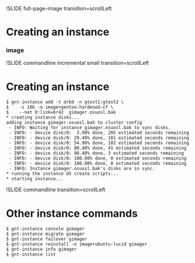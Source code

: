 !SLIDE full-page-image transition=scrollLeft

# Creating an instance #
### image ###

!SLIDE commandline incremental small transition=scrollLeft

# Creating an instance #

    $ gnt-instance add -t drbd -n gtest1:gtest2 \
    $    -s 10G -o image+gentoo-hardened-cf \
    $    --net 0:link=br42  gimager.osuosl.bak
    * creating instance disks...
    adding instance gimager.osuosl.bak to cluster config
     - INFO: Waiting for instance gimager.osuosl.bak to sync disks.
     - INFO: - device disk/0:  3.90% done, 205 estimated seconds remaining
     - INFO: - device disk/0: 29.40% done, 101 estimated seconds remaining
     - INFO: - device disk/0: 54.90% done, 102 estimated seconds remaining
     - INFO: - device disk/0: 80.40% done, 41 estimated seconds remaining
     - INFO: - device disk/0: 98.40% done, 3 estimated seconds remaining
     - INFO: - device disk/0: 100.00% done, 0 estimated seconds remaining
     - INFO: - device disk/0: 100.00% done, 0 estimated seconds remaining
     - INFO: Instance gimager.osuosl.bak's disks are in sync.
    * running the instance OS create scripts...
    * starting instance...

!SLIDE commandline transition=scrollLeft

# Other instance commands #

    $ gnt-instance console gimager
    $ gnt-instance migrate gimager
    $ gnt-instance failover gimager
    $ gnt-instance reinstall -o image+ubuntu-lucid gimager
    $ gnt-instance info gimager
    $ gnt-instance list

